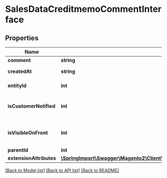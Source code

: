 # SalesDataCreditmemoCommentInterface

## Properties
Name | Type | Description | Notes
------------ | ------------- | ------------- | -------------
**comment** | **string** | Comment. | 
**createdAt** | **string** | Created-at timestamp. | [optional] 
**entityId** | **int** | Credit memo ID. | [optional] 
**isCustomerNotified** | **int** | Is-customer-notified flag value. | 
**isVisibleOnFront** | **int** | Is-visible-on-storefront flag value. | 
**parentId** | **int** | Parent ID. | 
**extensionAttributes** | [**\SpringImport\Swagger\Magento2\Client\Model\SalesDataCreditmemoCommentExtensionInterface**](SalesDataCreditmemoCommentExtensionInterface.md) |  | [optional] 

[[Back to Model list]](../README.md#documentation-for-models) [[Back to API list]](../README.md#documentation-for-api-endpoints) [[Back to README]](../README.md)


